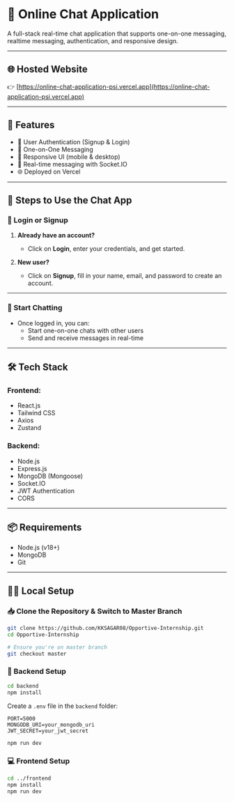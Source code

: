# 💬 Online Chat Application

A full-stack real-time chat application that supports one-on-one messaging, realtime messaging, authentication, and responsive design.

---

## 🌐 Hosted Website

👉 [https://online-chat-application-psi.vercel.app](https://online-chat-application-psi.vercel.app)

---

## 🚀 Features

* 🔐 User Authentication (Signup & Login)
* 👤 One-on-One Messaging
* 📱 Responsive UI (mobile & desktop)
* 🔄 Real-time messaging with Socket.IO
* 🌐 Deployed on Vercel

---

## 🧭 Steps to Use the Chat App

### 👤 Login or Signup

1. **Already have an account?**  
   - Click on **Login**, enter your credentials, and get started.

2. **New user?**  
   - Click on **Signup**, fill in your name, email, and password to create an account.

---

### 💬 Start Chatting

- Once logged in, you can:
  - Start one-on-one chats with other users
  - Send and receive messages in real-time

---

## 🛠 Tech Stack

### Frontend:

* React.js
* Tailwind CSS
* Axios
* Zustand

### Backend:

* Node.js
* Express.js
* MongoDB (Mongoose)
* Socket.IO
* JWT Authentication
* CORS

---

## 📦 Requirements

* Node.js (v18+)
* MongoDB
* Git

---

## 🧑‍💻 Local Setup

### 📥 Clone the Repository & Switch to Master Branch

```bash
git clone https://github.com/KKSAGAR08/Opportive-Internship.git
cd Opportive-Internship

# Ensure you're on master branch
git checkout master
```

### 🔧 Backend Setup

```bash
cd backend
npm install
```

Create a `.env` file in the `backend` folder:

```
PORT=5000
MONGODB_URI=your_mongodb_uri
JWT_SECRET=your_jwt_secret
```

```bash
npm run dev
```

### 💻 Frontend Setup

```bash
cd ../frontend
npm install
npm run dev
```

